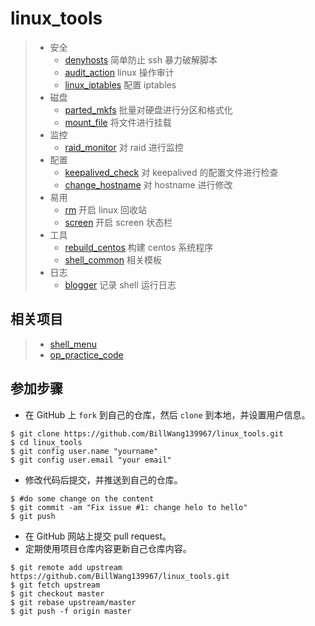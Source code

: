 # linux_tools

> * 安全
>   * [denyhosts](./06_denyhosts/) 简单防止 ssh 暴力破解脚本
>   * [audit_action](./07_audit_action/) linux 操作审计
>   * [linux_iptables](./04_linux_iptables/) 配置 iptables
> * 磁盘
>   * [parted_mkfs](./01_parted_mkfs/) 批量对硬盘进行分区和格式化
>   * [mount_file](./13_mount_file) 将文件进行挂载
> * 监控
>   * [raid_monitor](./02_raid_monitor/) 对 raid 进行监控
> * 配置 
>   * [keepalived_check](./03_keepalived_check/) 对 keepalived 的配置文件进行检查
>   * [change_hostname](./05_change_hostname/) 对 hostname 进行修改
> * 易用
>   * [rm](./08_rm/) 开启 linux 回收站
>   * [screen](./09_screen/) 开启 screen 状态栏
> * 工具
>   * [rebuild_centos](./10_rebuild_centos/) 构建 centos 系统程序
>   * [shell_common](./11_shell_common/) 相关模板
> * 日志
>   * [blogger](./12_blogger/) 记录 shell 运行日志

## 相关项目

> * [shell_menu](https://github.com/BillWang139967/shell_menu)
> * [op_practice_code](https://github.com/BillWang139967/op_practice_code)

## 参加步骤

* 在 GitHub 上 `fork` 到自己的仓库，然后 `clone` 到本地，并设置用户信息。
```
$ git clone https://github.com/BillWang139967/linux_tools.git
$ cd linux_tools
$ git config user.name "yourname"
$ git config user.email "your email"
```
* 修改代码后提交，并推送到自己的仓库。
```
$ #do some change on the content
$ git commit -am "Fix issue #1: change helo to hello"
$ git push
```
* 在 GitHub 网站上提交 pull request。
* 定期使用项目仓库内容更新自己仓库内容。
```
$ git remote add upstream https://github.com/BillWang139967/linux_tools.git
$ git fetch upstream
$ git checkout master
$ git rebase upstream/master
$ git push -f origin master
```
